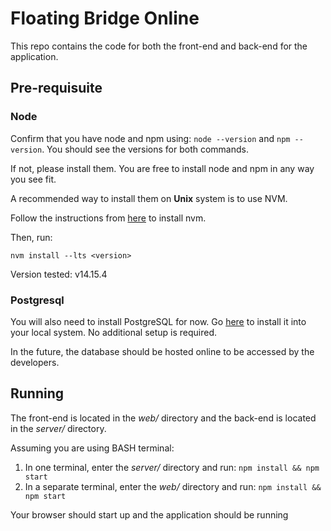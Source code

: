 # Floating Bridge Online
This repo contains the code for both the front-end and back-end for the application.

## Pre-requisuite
### Node
Confirm that you have node and npm using:
`node --version` and `npm --version`. You should see the versions for both commands.

If not, please install them. You are free to install node and npm in any way you see fit.

A recommended way to install them on **Unix** system is to use NVM.

Follow the instructions from [here](https://github.com/nvm-sh/nvm) to install nvm.

Then, run:

`nvm install --lts <version>`

Version tested: v14.15.4

### Postgresql
You will also need to install PostgreSQL for now. Go [here](https://www.postgresql.org/download/) to install it into your local system. No additional setup is required.

In the future, the database should be hosted online to be accessed by the developers.

## Running
The front-end is located in the _web/_ directory and the back-end is located in the _server/_ directory.

Assuming you are using BASH terminal:

1) In one terminal, enter the _server/_ directory and run:
`npm install && npm start`
2) In a separate terminal, enter the _web/_ directory and run: `npm install && npm start`

Your browser should start up and the application should be running
